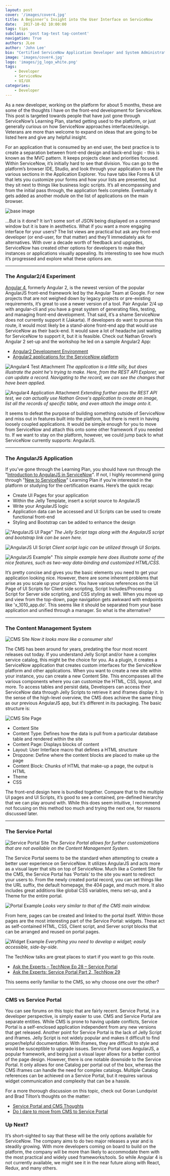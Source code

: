 ```yaml
---
layout: post
cover: '/images/cover4.jpg'
title: A Beginner’s Insight into the User Interface on ServiceNow
date:   2017-10-02 10:00:00
tags: tips
subclass: 'post tag-test tag-content'
navigation: True
authors: JLee
author: 'John Lee'
bio: "Certified ServiceNow Application Developer and System Administrator"
image: 'images/cover4.jpg'
logo: 'images/jg_logo_white.png'
tags:
    - Developer
    - ServiceNow
    - UI/UX
categories:
    - Developer
---
```


As a new developer, working on the platform for about 5 months, these are some of the thoughts I have on the front-end development for ServiceNow. This post is targeted towards people that have just gone through ServiceNow’s Learning Plan, started getting used to the platform, or just generally curious on how ServiceNow approaches interfaces/design. Veterans are more than welcome to expand on ideas that are going to be listed here and give any helpful insight.

For an application that is consumed by an end user, the best practice is to create a separation between front-end design and back-end logic - this is known as the MVC pattern. It keeps projects clean and priorities focused. Within ServiceNow, it’s initially hard to see that division. You can go to the platform’s browser IDE, Studio, and look through your application to see the various sections in the Application Explorer. You have tabs like Forms & UI that lets you customize your forms and how your lists are presented, but they sit next to things like business logic scripts. It’s all encompassing and from the initial pass through, the application feels complete. Eventually it gets added as another module on the list of applications on the main browser.

![base image](/images/UserInter/BasicSite.jpg "Base Image")

…But is it done? It isn’t some sort of JSON being displayed on a command window but it is bare in aesthetics. What if you want a more engaging interface for your users? The list views are practical but ask any front-end developer (or end-user, for that matter) and they’ll immediately ask for alternatives. With over a decade worth of feedback and upgrades, ServiceNow has created other options for developers to make their instances or applications visually appealing. Its interesting to see how much it’s progressed and explore what these options are.


***

### **The Angular2/4 Experiment**

[Angular 4](http://angularjs.blogspot.com/2017/03/angular-400-now-available.html), formerly Angular 2, is the newest version of the popular AngularJS front-end framework led by the Angular Team at Google. For new projects that are not weighed down by legacy projects or pre-existing requirements, it’s great to use a newer version of a tool. Pair Angular 2/4 up with angular-cli and you have a great system of generating files, testing, and managing front-end development. That said, it’s a shame ServiceNow does not currently support it (Jakarta).  If developers do want to pursue this route, it would most likely be a stand-alone front-end app that would use ServiceNow as their back-end. It would save a lot of headache just waiting for ServiceNow to support it, but it is feasible. Check out Nathan Grove’s Angular 2 set-up and the workshop he led on a sample Angular2 App:


* [Angular2 Development Environment](https://community.servicenow.com/docs/DOC-6626)
* [Angular2 applications for the ServiceNow platform](https://community.servicenow.com/docs/DOC-6788)


![Angular4 Test Attachment](/images/UserInter/Angular4_Attach_Test.gif "Angular4 Test Attachment")
*The application is a little silly, but does illustrate the point he's trying to make. Here, from the REST API Explorer, we can update a record. Navigating to the record, we can see the changes that have been applied.*

![Angular4 Application Attachment](/images/UserInter/Angular4_Attach_Application.gif "Angular4 Application Attachment")
*Extending further pass the REST API test, we can actually use Nathan Grove's application to create an image, list all the records of specific table, and even attach the image onto it.*


It seems to defeat the purpose of building something outside of ServiceNow and miss out in features built into the platform, but there is merit in having loosely coupled applications. It would be simple enough for you to move from ServiceNow and attach this onto some other framework if you needed to. If we want to stay on the platform, however, we could jump back to what ServiceNow currently supports: AngularJS.

***

### **The AngularJS Application**

If you’ve gone through the Learning Plan, you should have run through the "[Introduction to AngularJS in ServiceNow](https://developer.servicenow.com/app.do#!/lp/new_to_servicenow/app_store_learnv2_angularjs_jakarta_introduction_to_angularjs_apps_in_servicenow_objectives?v=jakarta)". If not, I highly recommend going through "[New to ServiceNow](https://developer.servicenow.com/app.do#!/lp/new_to_servicenow?v=jakarta)" Learning Plan if you’re interested in the platform or studying for the certification exams. Here’s the quick recap:


* Create UI Pages for your application
* Within the Jelly Template, insert a script source to AngularJS
* Write your AngularJS logic
* Application data can be accessed and UI Scripts can be used to create functional front-end
* Styling and Bootstrap can be added to enhance the design

!["AngularJS UI Page"](/images/UserInter/angularjs_uipage.jpg "AngularJS UI Page")
*The Jelly Script tags along with the AngularJS script and bootstrap link can be seen here.*

![AngularJS UI Script](/images/UserInter/angularjs_uiscript.jpg "AngularJS UI Script")
*Client script logic can be utilized through UI Scripts.*

![AngularJS Example"](/images/UserInter/AngularJS_Sample.gif "AngularJS Example")
*This simple example here does illustrate some of the nice features, such as two-way data-binding and customized HTML/CSS.*


It’s pretty concise and gives you the basic elements you need to get your application looking nice. However, there are some inherent problems that arise as you scale up your project. You have various references on the UI Page of UI Scripts for Client side scripting, Script Includes/Processing Script for Server side scripting, and CSS styling as well. When you move up and view from the top-down, page navigation gets awkward with endpoints like 'x_1010_app.do'. This seems like it should be separated from your base application and unified through a manager. So what is the alternative?

***

### **The Content Management System**
![CMS Site](/images/UserInter/CMS_preview.gif "CMS Site")
*Now it looks more like a consumer site!*

The CMS has been around for years, predating the four most recent releases out today. If you understand Jelly Script and/or have a complex service catalog, this might be the choice for you. As a plugin, it creates a ServiceNow application that creates custom interfaces for the ServiceNow platform and other applications. When you want to create a new site within your instance, you can create a new Content Site. This encompasses all the various components where you can customize the HTML, CSS, layout, and more. To access tables and persist data, Developers can access their ServiceNow data through Jelly Scripts to retrieve it and iframes display it.  In the sense of the high-level overview, the CMS does achieve the same thing as our previous AngularJS app, but it’s different in its packaging. The basic structure is:

![CMS Site Page](/images/UserInter/CMS_Form.jpg "CMS Site Page")

* Content Site
* Content Type: Defines how the data is pull from a particular database table and rendered within the site
* Content Page: Displays blocks of content
* Layout: User Interface macro that defines a HTML structure
* Dropzone: Define where the content blocks are placed to make up the page
* Content Block: Chunks of HTML that make-up a page, the output is HTML
* Theme
* CSS

The front-end design here is bundled together. Compare that to the multiple UI pages and UI Scripts, it’s good to see a contained, pre-defined hierarchy that we can play around with. While this does seem intuitive, I recommend not focusing on this method too much and trying the next one, for reasons discussed later.

***

### **The Service Portal**

![Service Portal Site](/images/UserInter/SP_website.gif "Service Portal Site")
*The Service Portal allows for further customizations that are not available on the Content Management System.*

The Service Portal seems to be the standard when attempting to create a better user experience on ServiceNow. It utilizes AngularJS and acts more as a visual layer that sits on top of ServiceNow. Much like a Content Site for the CMS, the Service Portal has ‘Portals’ to the site you want to redirect your users to. From the newly created portal record, you can set things like the URL suffix, the default homepage, the 404 page, and much more. It also includes great additions like global CSS variables, menu set-up, and a Theme for the entire portal.

![Portal Example](/images/UserInter/ServicePortal.jpg "Portal Example")
*Looks very similar to that of the CMS main window.*

From here, pages can be created and linked to the portal itself. Within those pages are the most interesting part of the Service Portal: widgets. These act as self-contained HTML, CSS, Client script, and Server script blocks that can be arranged and reused on portal pages.

![Widget Example](/images/UserInter/Widget.jpg "Widget Example")
*Everything you need to develop a widget; easily accessible, side-by-side.*


The TechNow talks are great places to start if you want to go this route.

* [Ask the Experts – TechNow Ep 28 – Service Portal](https://www.youtube.com/watch?v=wzCGZ5Mq5iU)
* [Ask the Experts: Service Portal Part 2, TechNow 29](https://www.youtube.com/watch?v=HtOpbk_00Qw)

This seems eerily familiar to the CMS, so why choose one over the other?

***

### **CMS vs Service Portal**

You can see forums on this topic that are fairly recent. Service Portal, in a developer perspective, is simply easier to use. CMS and Service Portal are separate entities. While CMS is prone to having update conflicts, Service Portal is a self-enclosed application independent from any new versions that get released. Another point for Service Portal is the lack of Jelly Script and iframes. Jelly Script is not widely popular and makes it difficult to find proper/helpful documentation. With iframes, they are difficult to style and would be susceptible to upgrade issues. Service Portal uses AngularJS, a popular framework, and being just a visual layer allows for a better control of the page design. However, there is one notable downside to the Service Portal. It only allows for one Catalog per portal out of the box, whereas the CMS iframes can handle the need for complex catalogs. Multiple Catalog references can be achieved on a Service Portal, but it requires various widget communication and complexity that can be a hassle.

For a more thorough discussion on this topic, check out Goran Lundqvist and Brad Tilton’s thoughts on the matter:

* [Service Portal and CMS Thoughts](https://community.servicenow.com/community/develop/blog/2016/07/22/service-portal-and-cms-thoughts)
* [Do I dare to move from CMS to Service Portal](https://community.servicenow.com/community/develop/blog/2017/05/16/do-i-dare-to-move-from-cms-to-service-portal)

### **Up Next?**

It’s short-sighted to say that these will be the only options available for ServiceNow. The company aims to do two major releases a year and is steadily growing. With more developers coming on board to build on the platform, the company will be more than likely to accommodate them with the most practical and widely used frameworks/tools. So while Angular 4 is not currently available, we might see it in the near future along with React, Redux, and many others.
